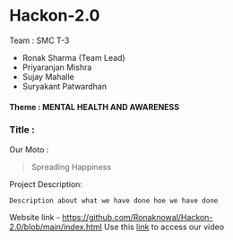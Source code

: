 # Hackon-2.0
 
Team : SMC T-3

 - Ronak Sharma (Team Lead)
 - Priyaranjan Mishra
 - Sujay Mahalle
 - Suryakant Patwardhan

#### Theme : MENTAL HEALTH AND AWARENESS

### Title :
Our Moto :
> Spreading Happiness


Project Description:
```
Description about what we have done hoe we have done
``` 
Website link - https://github.com/Ronaknowal/Hackon-2.0/blob/main/index.html
Use this [link](https://www.youtube.com/watch?v=WWQr9JMs14o&t=243s) to access our video
